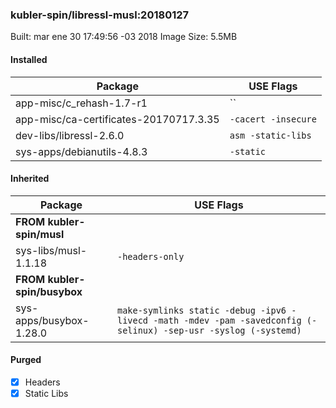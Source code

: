 ### kubler-spin/libressl-musl:20180127

Built: mar ene 30 17:49:56 -03 2018
Image Size: 5.5MB

#### Installed
Package | USE Flags
--------|----------
app-misc/c_rehash-1.7-r1 | ``
app-misc/ca-certificates-20170717.3.35 | `-cacert -insecure`
dev-libs/libressl-2.6.0 | `asm -static-libs`
sys-apps/debianutils-4.8.3 | `-static`
#### Inherited
Package | USE Flags
--------|----------
**FROM kubler-spin/musl** |
sys-libs/musl-1.1.18 | `-headers-only`
**FROM kubler-spin/busybox** |
sys-apps/busybox-1.28.0 | `make-symlinks static -debug -ipv6 -livecd -math -mdev -pam -savedconfig (-selinux) -sep-usr -syslog (-systemd)`
#### Purged
- [x] Headers
- [x] Static Libs
